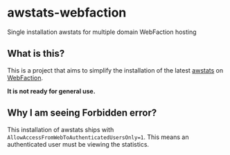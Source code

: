awstats-webfaction
==================

Single installation awstats for multiple domain WebFaction hosting

What is this?
-------------

This is a project that aims to simplify the installation of the latest [awstats](http://awstats.sourceforge.net) on [WebFaction](http://www.webfaction.com?affiliate=dssw).

**It is not ready for general use.**

Why I am seeing Forbidden error?
--------------------------------

This installation of awstats ships with `AllowAccessFromWebToAuthenticatedUsersOnly=1`. This means an authenticated user must be viewing the statistics.